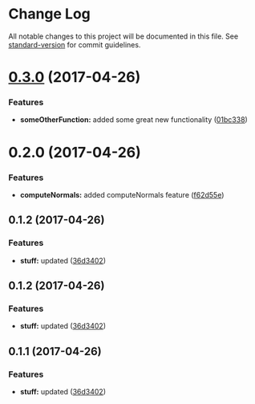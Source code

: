 # Change Log

All notable changes to this project will be documented in this file.
See [standard-version](https://github.com/conventional-changelog/standard-version) for commit guidelines.

<a name="0.3.0"></a>
# [0.3.0](https://github.com/kaosat-dev/lerna-test/compare/@kaosat-dev/first@0.2.0...@kaosat-dev/first@0.3.0) (2017-04-26)


### Features

* **someOtherFunction:** added some great new functionality ([01bc338](https://github.com/kaosat-dev/lerna-test/commit/01bc338))




<a name="0.2.0"></a>
# 0.2.0 (2017-04-26)


### Features

* **computeNormals:** added computeNormals feature ([f62d55e](https://github.com/kaosat-dev/lerna-test/commit/f62d55e))



<a name="0.1.2"></a>
## 0.1.2 (2017-04-26)


### Features

* **stuff:** updated ([36d3402](https://github.com/kaosat-dev/lerna-test/commit/36d3402))




<a name="0.1.2"></a>
## 0.1.2 (2017-04-26)


### Features

* **stuff:** updated ([36d3402](https://github.com/kaosat-dev/lerna-test/commit/36d3402))




<a name="0.1.1"></a>
## 0.1.1 (2017-04-26)


### Features

* **stuff:** updated ([36d3402](https://github.com/kaosat-dev/lerna-test/commit/36d3402))
